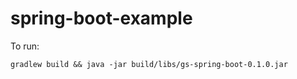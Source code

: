 spring-boot-example
===================

To run:
```
gradlew build && java -jar build/libs/gs-spring-boot-0.1.0.jar
```
